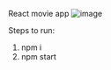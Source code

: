 React movie app
![image](https://user-images.githubusercontent.com/42990692/215313398-799f55ba-3464-4cea-994f-a9bb2ff5e367.png)


Steps to run:
1. npm i
2. npm start
